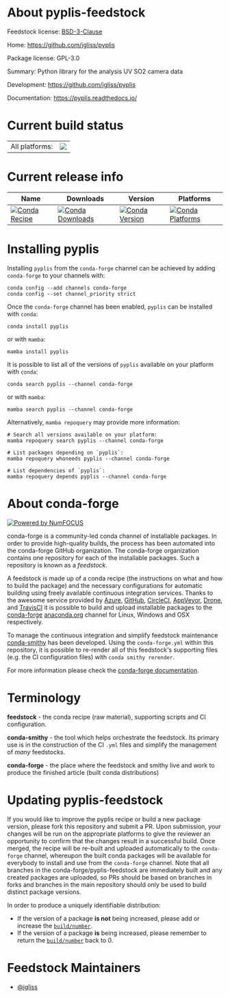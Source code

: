 About pyplis-feedstock
======================

Feedstock license: [BSD-3-Clause](https://github.com/conda-forge/pyplis-feedstock/blob/main/LICENSE.txt)

Home: https://github.com/jgliss/pyplis

Package license: GPL-3.0

Summary: Python library for the analysis UV SO2 camera data

Development: https://github.com/jgliss/pyplis

Documentation: https://pyplis.readthedocs.io/

Current build status
====================


<table><tr><td>All platforms:</td>
    <td>
      <a href="https://dev.azure.com/conda-forge/feedstock-builds/_build/latest?definitionId=6794&branchName=main">
        <img src="https://dev.azure.com/conda-forge/feedstock-builds/_apis/build/status/pyplis-feedstock?branchName=main">
      </a>
    </td>
  </tr>
</table>

Current release info
====================

| Name | Downloads | Version | Platforms |
| --- | --- | --- | --- |
| [![Conda Recipe](https://img.shields.io/badge/recipe-pyplis-green.svg)](https://anaconda.org/conda-forge/pyplis) | [![Conda Downloads](https://img.shields.io/conda/dn/conda-forge/pyplis.svg)](https://anaconda.org/conda-forge/pyplis) | [![Conda Version](https://img.shields.io/conda/vn/conda-forge/pyplis.svg)](https://anaconda.org/conda-forge/pyplis) | [![Conda Platforms](https://img.shields.io/conda/pn/conda-forge/pyplis.svg)](https://anaconda.org/conda-forge/pyplis) |

Installing pyplis
=================

Installing `pyplis` from the `conda-forge` channel can be achieved by adding `conda-forge` to your channels with:

```
conda config --add channels conda-forge
conda config --set channel_priority strict
```

Once the `conda-forge` channel has been enabled, `pyplis` can be installed with `conda`:

```
conda install pyplis
```

or with `mamba`:

```
mamba install pyplis
```

It is possible to list all of the versions of `pyplis` available on your platform with `conda`:

```
conda search pyplis --channel conda-forge
```

or with `mamba`:

```
mamba search pyplis --channel conda-forge
```

Alternatively, `mamba repoquery` may provide more information:

```
# Search all versions available on your platform:
mamba repoquery search pyplis --channel conda-forge

# List packages depending on `pyplis`:
mamba repoquery whoneeds pyplis --channel conda-forge

# List dependencies of `pyplis`:
mamba repoquery depends pyplis --channel conda-forge
```


About conda-forge
=================

[![Powered by
NumFOCUS](https://img.shields.io/badge/powered%20by-NumFOCUS-orange.svg?style=flat&colorA=E1523D&colorB=007D8A)](https://numfocus.org)

conda-forge is a community-led conda channel of installable packages.
In order to provide high-quality builds, the process has been automated into the
conda-forge GitHub organization. The conda-forge organization contains one repository
for each of the installable packages. Such a repository is known as a *feedstock*.

A feedstock is made up of a conda recipe (the instructions on what and how to build
the package) and the necessary configurations for automatic building using freely
available continuous integration services. Thanks to the awesome service provided by
[Azure](https://azure.microsoft.com/en-us/services/devops/), [GitHub](https://github.com/),
[CircleCI](https://circleci.com/), [AppVeyor](https://www.appveyor.com/),
[Drone](https://cloud.drone.io/welcome), and [TravisCI](https://travis-ci.com/)
it is possible to build and upload installable packages to the
[conda-forge](https://anaconda.org/conda-forge) [anaconda.org](https://anaconda.org/)
channel for Linux, Windows and OSX respectively.

To manage the continuous integration and simplify feedstock maintenance
[conda-smithy](https://github.com/conda-forge/conda-smithy) has been developed.
Using the ``conda-forge.yml`` within this repository, it is possible to re-render all of
this feedstock's supporting files (e.g. the CI configuration files) with ``conda smithy rerender``.

For more information please check the [conda-forge documentation](https://conda-forge.org/docs/).

Terminology
===========

**feedstock** - the conda recipe (raw material), supporting scripts and CI configuration.

**conda-smithy** - the tool which helps orchestrate the feedstock.
                   Its primary use is in the construction of the CI ``.yml`` files
                   and simplify the management of *many* feedstocks.

**conda-forge** - the place where the feedstock and smithy live and work to
                  produce the finished article (built conda distributions)


Updating pyplis-feedstock
=========================

If you would like to improve the pyplis recipe or build a new
package version, please fork this repository and submit a PR. Upon submission,
your changes will be run on the appropriate platforms to give the reviewer an
opportunity to confirm that the changes result in a successful build. Once
merged, the recipe will be re-built and uploaded automatically to the
`conda-forge` channel, whereupon the built conda packages will be available for
everybody to install and use from the `conda-forge` channel.
Note that all branches in the conda-forge/pyplis-feedstock are
immediately built and any created packages are uploaded, so PRs should be based
on branches in forks and branches in the main repository should only be used to
build distinct package versions.

In order to produce a uniquely identifiable distribution:
 * If the version of a package **is not** being increased, please add or increase
   the [``build/number``](https://docs.conda.io/projects/conda-build/en/latest/resources/define-metadata.html#build-number-and-string).
 * If the version of a package **is** being increased, please remember to return
   the [``build/number``](https://docs.conda.io/projects/conda-build/en/latest/resources/define-metadata.html#build-number-and-string)
   back to 0.

Feedstock Maintainers
=====================

* [@jgliss](https://github.com/jgliss/)

